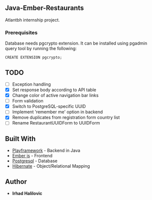 ## Java-Ember-Restaurants

Atlantbh internship project.

### Prerequisites

Database needs pgcrypto extension. It can be installed using pgadmin query tool by running
the following:

```
CREATE EXTENSION pgcrypto;
```

## TODO
- [ ] Exception handling
- [x] Set response body according to API table
- [x] Change color of active navigation bar links
- [ ] Form validation
- [x] Switch to PostgreSQL-specific UUID
- [ ] Implement 'remember me' option in backend
- [x] Remove duplicates from registration form country list
- [ ] Rename RestaurantUUIDForm to UUIDForm

## Built With

* [Playframework](https://playframework.com/) - Backend in Java
* [Ember js](https://emberjs.com/) - Frontend
* [Postgresql](https://www.postgresql.org/) - Database
* [Hibernate](http://hibernate.org/) - Object/Relational Mapping

## Author

* **Irhad Halilovic**
